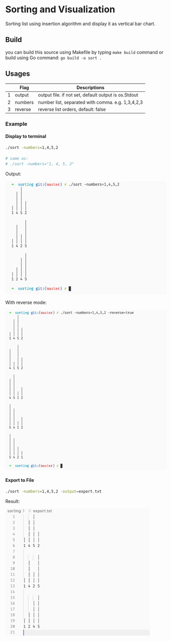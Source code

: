 # Sorting and Visualization

Sorting list using insertion algorithm and display it as vertical bar chart.

## Build

you can build this source using Makefile by typing `make build` command or build using Go command: `go build -o sort .`

## Usages

|   | Flag    | Descriptions                                         |
|---|---------|------------------------------------------------------|
| 1 | output  | output file. if not set, default output is os.Stdout |
| 2 | numbers | number list, separated with comma. e.g. 1,3,4,2,3    |
| 3 | reverse | reverse list orders, default: false                  |

### Example

#### Display to terminal

```sh
./sort -numbers=1,4,5,2

# same as:
# ./sort -numbers="1, 4, 5, 2"
```

Output:

![print to terminal result](screenshots/print_to_terminal.png "print to terminal result")

With reverse mode:

![print to terminal reverse mode result](screenshots/print_to_terminal_reverse_mode.png "print to terminal reverse mode result")

#### Export to File

```sh
./sort -numbers=1,4,5,2 -output=export.txt
```

Result:

![export to file result](screenshots/export_to_file.png "export to file result")

